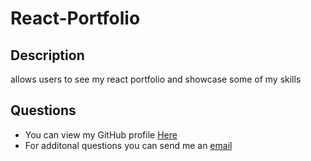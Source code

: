 # React-Portfolio

## Description

allows users to see my react portfolio and showcase some of my skills

## Questions

- You can view my GitHub profile [Here](https://github.com/davg1700)
- For additonal questions you can send me an [email](mailto:N/a)
